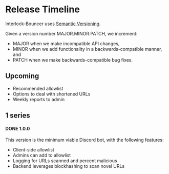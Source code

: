 # Release Timeline

Interlock-Bouncer uses [Semantic Versioning](https://semver.org/).

Given a version number MAJOR.MINOR.PATCH, we increment:

- MAJOR when we make incompatible API changes,
- MINOR when we add functionality in a backwards-compatible manner, and
- PATCH when we make backwards-compatible bug fixes.

## Upcoming

- Recommended allowlist
- Options to deal with shortened URLs
- Weekly reports to admin

## 1 series

#### DONE 1.0.0

This version is the minimum viable Discord bot, with the following features:

- Client-side allowlist
- Admins can add to allowlist
- Logging for URLs scanned and percent malicious
- Backend leverages blockhashing to scan novel URLs
